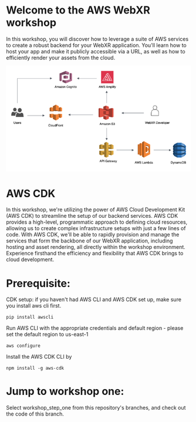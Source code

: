 # Welcome to the AWS WebXR workshop
In this workshop, you will discover how to leverage a suite of AWS services to create a robust backend for your WebXR application. You'll learn how to host your app and make it publicly accessible via a URL, as well as how to efficiently render your assets from the cloud.

![Diagram Image](https://github.com/khu-tech/workshop_dry_run/blob/main/webXR%20diagram%20with%20AWS.drawio%20(1).png)

# AWS CDK 
In this workshop, we're utilizing the power of AWS Cloud Development Kit (AWS CDK) to streamline the setup of our backend services. AWS CDK provides a high-level, programmatic approach to defining cloud resources, allowing us to create complex infrastructure setups with just a few lines of code. With AWS CDK, we'll be able to rapidly provision and manage the services that form the backbone of our WebXR application, including hosting and asset rendering, all directly within the workshop environment. Experience firsthand the efficiency and flexibility that AWS CDK brings to cloud development.

# Prerequisite:

CDK setup: if you haven't had AWS CLI and AWS CDK set up, make sure you install aws cli first. 

```
pip install awscli 

```


Run AWS CLI with the appropriate credentials and default region - please set the default region to us-east-1 

```
aws configure 

```
Install the AWS CDK CLI by 

```
npm install -g aws-cdk
```

# Jump to workshop one:
Select workshop_step_one from this repository's branches, and check out the code of this branch. 
